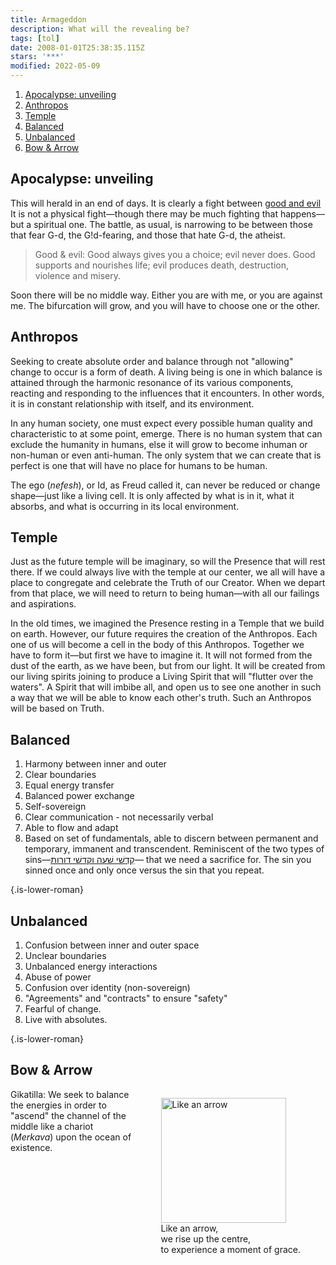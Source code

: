 ```yaml
---
title: Armageddon
description: What will the revealing be?
tags: [tol]
date: 2008-01-01T25:38:35.115Z
stars: '***'
modified: 2022-05-09
---
```


1. [Apocalypse: unveiling](#apocalypse-unveiling)
2. [Anthropos](#anthropos)
3. [Temple](#temple)
4. [Balanced](#balanced)
5. [Unbalanced](#unbalanced)
6. [Bow \& Arrow](#bow--arrow)

## Apocalypse: unveiling

This will herald in an end of days. It is clearly a fight between [good and evil](/site/posts/neshama/good_evil/) It is not a physical fight&mdash;though there may be much fighting that happens&mdash;but a spiritual one. The battle, as usual, is narrowing to be between those that fear G-d, the G!d-fearing, and those that hate G-d, the atheist.

> Good & evil: Good always gives you a choice; evil never does. Good supports and nourishes life; evil produces death, destruction, violence and misery.

Soon there will be no middle way. Either you are with me, or you are against me. The bifurcation will grow, and you will have to choose one or the other.

## Anthropos

Seeking to create absolute order and balance through not "allowing" change to occur is a form of death. A living being is one in which balance is attained through the harmonic resonance of its various components, reacting and responding to the influences that it encounters. In other words, it is in constant relationship with itself, and its environment.

In any human society, one must expect every possible human quality and characteristic to at some point, emerge. There is no human system that can exclude the humanity in humans, else it will grow to become inhuman or non-human or even anti-human. The only system that we can create that is perfect is one that will have no place for humans to be human.

The ego (_nefesh_), or Id, as Freud called it, can never be reduced or change shape&mdash;just like a living cell. It is only affected by what is in it, what it absorbs, and what is occurring in its local environment.

## Temple

Just as the future temple will be imaginary, so will the Presence that will rest there. If we could always live with the temple at our center, we all will have a place to congregate and celebrate the Truth of our Creator. When we depart from that place, we will need to return to being human&mdash;with all our failings and aspirations.

In the old times, we imagined the Presence resting in a Temple that we build on earth. However, our future requires the creation of the Anthropos. Each one of us will become a cell in the body of this Anthropos. Together we have to form it&mdash;but first we have to imagine it. It will not formed from the dust of the earth, as we have been, but from our light. It will be created from our living spirits joining to produce a Living Spirit that will "flutter over the waters". A Spirit that will imbibe all, and open us to see one another in such a way that we will be able to know each other's truth. Such an Anthropos will be based on Truth.

## Balanced

1. Harmony between inner and outer
2. Clear boundaries
3. Equal energy transfer
4. Balanced power exchange
5. Self-sovereign
6. Clear communication - not necessarily verbal
7. Able to flow and adapt
8. Based on set of fundamentals, able to discern between permanent and temporary, immanent and transcendent.
   <span class="note">Reminiscent of the two types of sins&mdash;[<span dir="rtl" style="font-size: inherit">קִדְשׁי שׁעה וקדשׁי דורות</span>](/posts/parashot/shemini#holy-moment-n10_12-20)&mdash; that we need a sacrifice for. The sin you sinned once and only once versus the sin that you repeat.</span>

{.is-lower-roman}

## Unbalanced

1. Confusion between inner and outer space
2. Unclear boundaries
3. Unbalanced energy interactions
4. Abuse of power
5. Confusion over identity (non-sovereign)
6. "Agreements" and "contracts" to ensure "safety"
7. Fearful of change.
8. Live with absolutes.

{.is-lower-roman}

## Bow & Arrow

<div>

<figure style='float: right'>
  <img src='/posts/img/qkab/math/gikatilla.png' alt='Like an arrow' width='200'/>
  <figcaption>Like an arrow, <br />we rise up the centre, <br />to experience a moment of grace.</figcaption>
</figure>
</div>

Gikatilla: We seek to balance the energies in order to "ascend" the channel of the middle like a chariot (_Merkava_) upon the ocean of existence.
